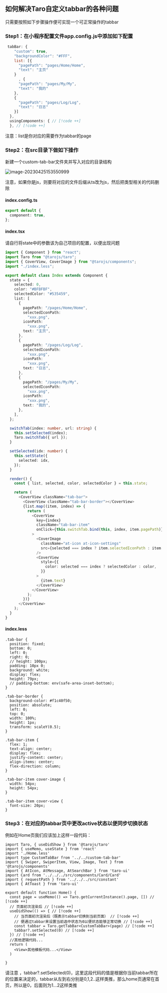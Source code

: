 ## 如何解决Taro自定义tabbar的各种问题

只需要按照如下步骤操作便可实现一个可正常操作的tabbar

### Step1：在小程序配置文件app.config.js中添加如下配置

```js
 tabBar: {
    "custom": true,
    "backgroundColor": "#FFF",
    list: [{
      "pagePath": "pages/Home/Home",
      "text": "主页"
    }
      , {
      "pagePath": "pages/My/My",
      "text": "我的"
    },
    {
      "pagePath": "pages/Log/Log",
      "text": "日志"
    }]
  },
  usingComponents: { // [!code ++]
  }, // [!code ++]
```

注意：list是你对应的需要作为tabbar的page

### Step2：在src目录下做如下操作

新建一个custom-tab-bar文件夹并写入对应的目录结构

![image-20230425153550999](https://sears-2000.oss-cn-shanghai.aliyuncs.com/images/image-20230425153550999.png)

注意，如果你是js，则要将对应的文件后缀从ts改为js，然后把类型相关的代码删除

#### index.config.ts

```ts
export default {
  component: true,
};
```

#### index.tsx

请自行将state中的参数该为自己项目的配置，以便出现问题

```ts
import { Component } from "react";
import Taro from "@tarojs/taro";
import { CoverView, CoverImage } from "@tarojs/components";
import "./index.less";

export default class Index extends Component {
  state = {
    selected: 0,
    color: "#BFBFBF",
    selectedColor: "#535459",
    list: [
      {
        pagePath: "/pages/Home/Home",
        selectedIconPath:
          "xxx.png",
        iconPath:
          "xxx.png",
        text: "主页",
      },
      {
        pagePath: "/pages/Log/Log",
        selectedIconPath:
          "xxx.png",
        iconPath:
          "xxx.png",
        text: "日志",
      },
      {
        pagePath: "/pages/My/My",
        selectedIconPath:
          "xxx.png",
        iconPath:
          "xxx.png",
        text: "我的",
      },
    ],
  };

  switchTab(index: number, url: string) {
    this.setSelected(index);
    Taro.switchTab({ url });
  }

  setSelected(idx: number) {
    this.setState({
      selected: idx,
    });
  }

  render() {
    const { list, selected, color, selectedColor } = this.state;

    return (
      <CoverView className="tab-bar">
        <CoverView className="tab-bar-border"></CoverView>
        {list.map((item, index) => {
          return (
            <CoverView
              key={index}
              className="tab-bar-item"
              onClick={this.switchTab.bind(this, index, item.pagePath)}
            >
              <CoverImage
                className="at-icon at-icon-settings"
                src={selected === index ? item.selectedIconPath : item.iconPath}
              />
              <CoverView
                style={{
                  color: selected === index ? selectedColor : color,
                }}
              >
                {item.text}
              </CoverView>
            </CoverView>
          );
        })}
      </CoverView>
    );
  }
}

```

#### index.less

```less
.tab-bar {
  position: fixed;
  bottom: 0;
  left: 0;
  right: 0;
  // height: 100px;
  padding: 10px 0;
  background: white;
  display: flex;
  height: 79px;
  // padding-bottom: env(safe-area-inset-bottom);
}

.tab-bar-border {
  background-color: #f1c40f50;
  position: absolute;
  left: 0;
  top: 0;
  width: 100%;
  height: 1px;
  transform: scaleY(0.5);
}

.tab-bar-item {
  flex: 1;
  text-align: center;
  display: flex;
  justify-content: center;
  align-items: center;
  flex-direction: column;
}

.tab-bar-item cover-image {
  width: 54px;
  height: 54px;
}

.tab-bar-item cover-view {
  font-size: 20px;
}

```

### Step3：在对应的tabbar页中更改active状态以便同步切换状态

例如在Home页我们应该加上这样一段代码：

```tsx
import Taro, { useDidShow } from '@tarojs/taro'
import { useMemo, useState } from 'react'
import './Home.less'
import type CustomTabBar from '../../custom-tab-bar'
import { Swiper, SwiperItem, View, Image, Text } from '@tarojs/components'
import { AtIcon, AtMessage, AtSearchBar } from 'taro-ui'
import Card from '../../../src/components/Card/Card'
import { requestPath } from '../../../src/constant'
import { AtToast } from 'taro-ui'

export default function Home() {
  const page = useMemo(() => Taro.getCurrentInstance().page, []) // [!code ++]
  // 页面初次渲染后 // [!code ++]
  useDidShow(() => { // [!code ++]
    // 当页面初次渲染后（既表示tabbar切换到当前页面） // [!code ++]
    // 便通过tabbar来设置当前选中状态为0以便状态能够正常切换 // [!code ++]
    const tabbar = Taro.getTabBar<CustomTabBar>(page) // [!code ++]
    tabbar?.setSelected(0) // [!code ++]
  }) // [!code ++]
  //其他逻辑代码...
  return (
  	<View>其他模板代码...</View>
  )
    
}

```

请注意 ，tabbar?.setSelected(0)，这里这段代码的值是根据你当前tabbar所在的位置来决定的，tabbar从左到右分别是0,1,2..这样类推，那么home页通常在首页，所以是0，后面则为1...2这样类推

